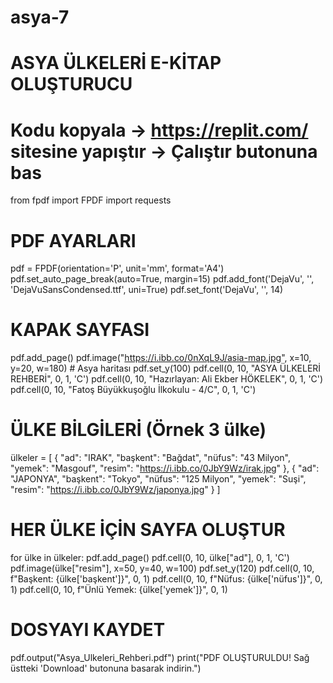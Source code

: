 # asya-7
# ASYA ÜLKELERİ E-KİTAP OLUŞTURUCU
# Kodu kopyala -> https://replit.com/ sitesine yapıştır -> Çalıştır butonuna bas

from fpdf import FPDF
import requests

# PDF AYARLARI
pdf = FPDF(orientation='P', unit='mm', format='A4')
pdf.set_auto_page_break(auto=True, margin=15)
pdf.add_font('DejaVu', '', 'DejaVuSansCondensed.ttf', uni=True)
pdf.set_font('DejaVu', '', 14)

# KAPAK SAYFASI
pdf.add_page()
pdf.image("https://i.ibb.co/0nXqL9J/asia-map.jpg", x=10, y=20, w=180)  # Asya haritası
pdf.set_y(100)
pdf.cell(0, 10, "ASYA ÜLKELERİ REHBERİ", 0, 1, 'C')
pdf.cell(0, 10, "Hazırlayan: Ali Ekber HÖKELEK", 0, 1, 'C')
pdf.cell(0, 10, "Fatoş Büyükkuşoğlu İlkokulu - 4/C", 0, 1, 'C')

# ÜLKE BİLGİLERİ (Örnek 3 ülke)
ülkeler = [
    {
        "ad": "IRAK",
        "başkent": "Bağdat",
        "nüfus": "43 Milyon",
        "yemek": "Masgouf",
        "resim": "https://i.ibb.co/0JbY9Wz/irak.jpg"
    },
    {
        "ad": "JAPONYA",
        "başkent": "Tokyo",
        "nüfus": "125 Milyon",
        "yemek": "Suşi",
        "resim": "https://i.ibb.co/0JbY9Wz/japonya.jpg"
    }
]

# HER ÜLKE İÇİN SAYFA OLUŞTUR
for ülke in ülkeler:
    pdf.add_page()
    pdf.cell(0, 10, ülke["ad"], 0, 1, 'C')
    pdf.image(ülke["resim"], x=50, y=40, w=100)
    pdf.set_y(120)
    pdf.cell(0, 10, f"Başkent: {ülke['başkent']}", 0, 1)
    pdf.cell(0, 10, f"Nüfus: {ülke['nüfus']}", 0, 1)
    pdf.cell(0, 10, f"Ünlü Yemek: {ülke['yemek']}", 0, 1)

# DOSYAYI KAYDET
pdf.output("Asya_Ulkeleri_Rehberi.pdf")
print("PDF OLUŞTURULDU! Sağ üstteki 'Download' butonuna basarak indirin.")
